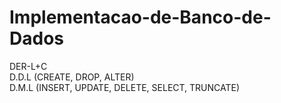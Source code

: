 # Implementacao-de-Banco-de-Dados
DER-L+C
<br>D.D.L (CREATE, DROP, ALTER)
<br>D.M.L (INSERT, UPDATE, DELETE, SELECT, TRUNCATE)
